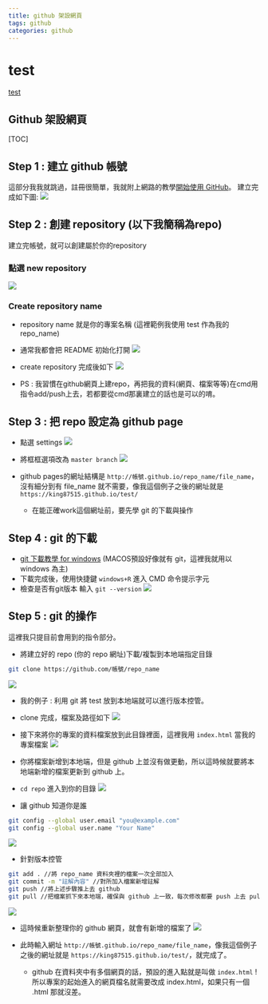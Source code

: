 ```yaml
---
title: github 架設網頁
tags: github
categories: github
---
```


# test

[test](https://king87515.github.io/test/)


## Github 架設網頁
[TOC]
## Step 1 : 建立 github 帳號
這部分我我就跳過，註冊很簡單，我就附上網路的教學[開始使用 GitHub](https://progressbar.tw/posts/3)。
建立完成如下圖:
![](https://i.imgur.com/9q0IXt1.png)

## Step 2 : 創建 repository (以下我簡稱為repo)
建立完帳號，就可以創建屬於你的repository
### 點選 new repository
![](https://i.imgur.com/zVxISm9.png)
### Create repository name
* repository name 就是你的專案名稱 (這裡範例我使用 test 作為我的repo_name)
* 通常我都會把 README 初始化打開 
![](https://i.imgur.com/aQh1X3X.png)
* create repository 完成後如下
![](https://i.imgur.com/7f3cFd3.png)

* PS : 我習慣在github網頁上建repo，再把我的資料(網頁、檔案等等)在cmd用指令add/push上去，若都要從cmd那裏建立的話也是可以的唷。


## Step 3 : 把 repo 設定為 github page
* 點選 settings
![](https://i.imgur.com/40V54pt.png)

* 將框框選項改為 `master branch`
![](https://i.imgur.com/EgtOJ90.png)

* github pages的網址結構是 `http://帳號.github.io/repo_name/file_name`，沒有細分到有 file_name 就不需要，像我這個例子之後的網址就是 `https://king87515.github.io/test/`
    * 在能正確work這個網址前，要先學 git 的下載與操作

## Step 4 : git 的下載
* [git 下載教學 for windows](https://gitbook.tw/chapters/environment/install-git-in-windows.html) (MACOS預設好像就有 git，這裡我就用以 windows 為主)
* 下載完成後，使用快捷鍵 `windows+R` 進入 CMD 命令提示字元
* 檢查是否有git版本
    輸入 `git --version` 
    ![](https://i.imgur.com/fhndYvj.png)


## Step 5 : git 的操作
這裡我只提目前會用到的指令部分。

* 將建立好的 repo (你的 repo 網址)下載/複製到本地端指定目錄
```bash
git clone https://github.com/帳號/repo_name
```
![](https://i.imgur.com/5lldNnU.png)
* 我的例子 : 利用 git 將 test 放到本地端就可以進行版本控管。
* clone 完成，檔案及路徑如下
![](https://i.imgur.com/qwa4DAm.png)
* 接下來將你的專案的資料檔案放到此目錄裡面，這裡我用 `index.html` 當我的專案檔案
![](https://i.imgur.com/hhlcxHw.png)
* 你將檔案新增到本地端，但是 github 上並沒有做更動，所以這時候就要將本地端新增的檔案更新到 github 上。
* `cd repo` 進入到你的目錄
![](https://i.imgur.com/G9uui3i.png)

* 讓 github 知道你是誰
```bash 
git config --global user.email "you@example.com"
git config --global user.name "Your Name"
```
![](https://i.imgur.com/d1wGuwd.png)

* 針對版本控管
```bash
git add . //將 repo_name 資料夾裡的檔案一次全部加入
git commit -m "註解內容" //對所加入檔案新增註解
git push //將上述步驟推上去 github
git pull //把檔案抓下來本地端，確保與 github 上一致，每次修改都要 push 上去 pull 下來
```
![](https://i.imgur.com/bct0BW7.png)

* 這時候重新整理你的 github 網頁，就會有新增的檔案了
![](https://i.imgur.com/8GTSG4r.png)

* 此時輸入網址 `http://帳號.github.io/repo_name/file_name`，像我這個例子之後的網址就是 `https://king87515.github.io/test/`，就完成了。
    * github 在資料夾中有多個網頁的話，預設的進入點就是叫做 `index.html` ! 所以專案的起始進入的網頁檔名就需要改成 index.html，如果只有一個 .html 那就沒差。


